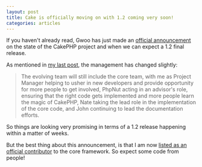 ```yaml
--- 
layout: post
title: Cake is officially moving on with 1.2 coming very soon!
categories: articles
---
```

If you haven't already read, Gwoo has just made an <a href="http://bakery.cakephp.org/articles/view/after-3-years-looking-back-and-moving-ahead">official announcement</a> on the state of the CakePHP project and when we can expect a 1.2 final release.

As mentioned in <a href="http://developingwithstyle.com/articles/2008/04/20/cakephp-goes-on-the-offensive.html">my last post</a>, the management has changed slightly:

<blockquote>The evolving team will still include the core team, with me as Project Manager helping to usher in new developers and provide opportunity for more people to get involved, PhpNut acting in an advisor's role, ensuring that the right code gets implemented and more people learn the magic of CakePHP, Nate taking the lead role in the implementation of the core code, and John continuing to lead the documentation efforts.</blockquote>

So things are looking very promising in terms of a 1.2 release happening within a matter of weeks.

But the best thing about this announcement, is that I am now <a href="https://trac.cakephp.org/wiki/Contributors">listed as an official contributor</a> to the core framework. So expect some code from people!

